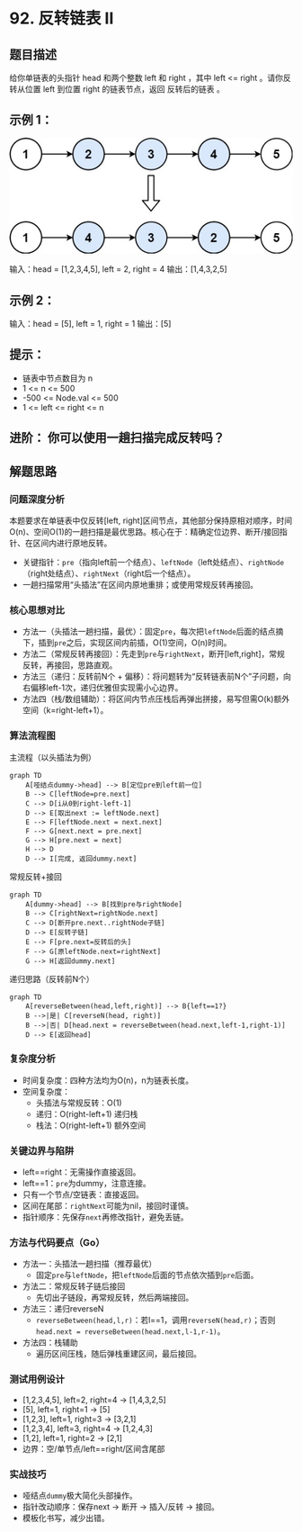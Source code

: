 # 92. 反转链表 II

## 题目描述

给你单链表的头指针 head 和两个整数 left 和 right ，其中 left <= right 。请你反转从位置 left 到位置 right 的链表节点，返回 反转后的链表 。


## 示例 1：

![rev2ex2](./images/rev2ex2.jpg)

输入：head = [1,2,3,4,5], left = 2, right = 4
输出：[1,4,3,2,5]


## 示例 2：

输入：head = [5], left = 1, right = 1
输出：[5]


## 提示：

- 链表中节点数目为 n
- 1 <= n <= 500
- -500 <= Node.val <= 500
- 1 <= left <= right <= n


## 进阶： 你可以使用一趟扫描完成反转吗？

## 解题思路

### 问题深度分析

本题要求在单链表中仅反转[left, right]区间节点，其他部分保持原相对顺序，时间O(n)、空间O(1)的一趟扫描是最优思路。核心在于：精确定位边界、断开/接回指针、在区间内进行原地反转。

- 关键指针：`pre`（指向left前一个结点）、`leftNode`（left处结点）、`rightNode`（right处结点）、`rightNext`（right后一个结点）。
- 一趟扫描常用“头插法”在区间内原地重排；或使用常规反转再接回。

### 核心思想对比

- 方法一（头插法一趟扫描，最优）：固定`pre`，每次把`leftNode`后面的结点摘下，插到`pre`之后，实现区间内前插，O(1)空间，O(n)时间。
- 方法二（常规反转再接回）：先走到`pre`与`rightNext`，断开[left,right]，常规反转，再接回，思路直观。
- 方法三（递归：反转前N个 + 偏移）：将问题转为“反转链表前N个”子问题，向右偏移left-1次，递归优雅但实现需小心边界。
- 方法四（栈/数组辅助）：将区间内节点压栈后再弹出拼接，易写但需O(k)额外空间（k=right-left+1）。

### 算法流程图

主流程（以头插法为例）

```mermaid
graph TD
    A[哑结点dummy->head] --> B[定位pre到left前一位]
    B --> C[leftNode=pre.next]
    C --> D[i从0到right-left-1]
    D --> E[取出next := leftNode.next]
    E --> F[leftNode.next = next.next]
    F --> G[next.next = pre.next]
    G --> H[pre.next = next]
    H --> D
    D --> I[完成, 返回dummy.next]
```

常规反转+接回

```mermaid
graph TD
    A[dummy->head] --> B[找到pre与rightNode]
    B --> C[rightNext=rightNode.next]
    C --> D[断开pre.next..rightNode子链]
    D --> E[反转子链]
    E --> F[pre.next=反转后的头]
    F --> G[原leftNode.next=rightNext]
    G --> H[返回dummy.next]
```

递归思路（反转前N个）

```mermaid
graph TD
    A[reverseBetween(head,left,right)] --> B{left==1?}
    B -->|是| C[reverseN(head, right)]
    B -->|否| D[head.next = reverseBetween(head.next,left-1,right-1)]
    D --> E[返回head]
```

### 复杂度分析
- 时间复杂度：四种方法均为O(n)，n为链表长度。
- 空间复杂度：
  - 头插法与常规反转：O(1)
  - 递归：O(right-left+1) 递归栈
  - 栈法：O(right-left+1) 额外空间

### 关键边界与陷阱
- left==right：无需操作直接返回。
- left==1：`pre`为dummy，注意连接。
- 只有一个节点/空链表：直接返回。
- 区间在尾部：`rightNext`可能为nil，接回时谨慎。
- 指针顺序：先保存`next`再修改指针，避免丢链。

### 方法与代码要点（Go）

- 方法一：头插法一趟扫描（推荐最优）
  - 固定`pre`与`leftNode`，把`leftNode`后面的节点依次插到`pre`后面。
- 方法二：常规反转子链后接回
  - 先切出子链段，再常规反转，然后两端接回。
- 方法三：递归reverseN
  - `reverseBetween(head,l,r)`：若l==1，调用`reverseN(head,r)`；否则`head.next = reverseBetween(head.next,l-1,r-1)`。
- 方法四：栈辅助
  - 遍历区间压栈，随后弹栈重建区间，最后接回。

### 测试用例设计
- [1,2,3,4,5], left=2, right=4 -> [1,4,3,2,5]
- [5], left=1, right=1 -> [5]
- [1,2,3], left=1, right=3 -> [3,2,1]
- [1,2,3,4], left=3, right=4 -> [1,2,4,3]
- [1,2], left=1, right=2 -> [2,1]
- 边界：空/单节点/left==right/区间含尾部

### 实战技巧
- 哑结点`dummy`极大简化头部操作。
- 指针改动顺序：保存next -> 断开 -> 插入/反转 -> 接回。
- 模板化书写，减少出错。